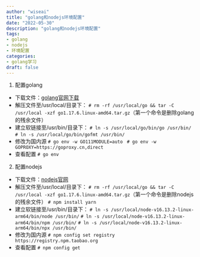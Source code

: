 ```yaml
---
author: "wiseai"
title: "golang和nodejs环境配置"
date: "2022-05-30"
description: "golang和nodejs环境配置"
tags:
- golang
- nodejs
- 环境配置
categories:
- golang学习
draft: false
---
```


1. 配置golang
* 下载文件：[golang官网下载](https://golang.google.cn/dl/ "golang官网下载")
* 解压文件至/usr/local/目录下：
`# rm -rf /usr/local/go && tar -C /usr/local -xzf go1.17.6.linux-amd64.tar.gz`（第一个命令是删除golang的残余文件）
* 建立软链接至/usr/bin/目录下：
`# ln -s /usr/local/go/bin/go /usr/bin/`
`# ln -s /usr/local/go/bin/gofmt /usr/bin/`
* 修改为国内源
`# go env -w GO111MODULE=auto `
`# go env -w GOPROXY=https://goproxy.cn,direct`
* 查看配置
`# go env`

2. 配置nodejs
* 下载文件：[nodejs官网](https://nodejs.org/zh-cn/ "nodejs官网")
* 解压文件至/usr/local/目录下：
`# rm -rf /usr/local/go && tar -C /usr/local -xzf go1.17.6.linux-amd64.tar.gz`（第一个命令是删除nodejs的残余文件）
`# npm install yarn`
* 建立软链接至/usr/bin/目录下：
`# ln -s /usr/local/node-v16.13.2-linux-arm64/bin/node /usr/bin/`
`# ln -s /usr/local/node-v16.13.2-linux-arm64/bin/npm /usr/bin/`
`# ln -s /usr/local/node-v16.13.2-linux-arm64/bin/npx /usr/bin/`
* 修改为国内源
`# npm config set registry https://registry.npm.taobao.org`
* 查看配置
`# npm config get`